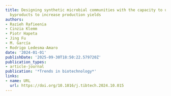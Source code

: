 ```yaml
---
title: Designing synthetic microbial communities with the capacity to upcycle fermentation
  byproducts to increase production yields
authors:
- Razieh Rafieenia
- Cinzia Klemm
- Piotr Hapeta
- Jing Fu
- M. García
- Rodrigo Ledesma‐Amaro
date: '2024-01-01'
publishDate: '2025-09-30T18:50:22.579720Z'
publication_types:
- article-journal
publication: '*Trends in biotechnology*'
links:
- name: URL
  url: https://doi.org/10.1016/j.tibtech.2024.10.015
---
```

